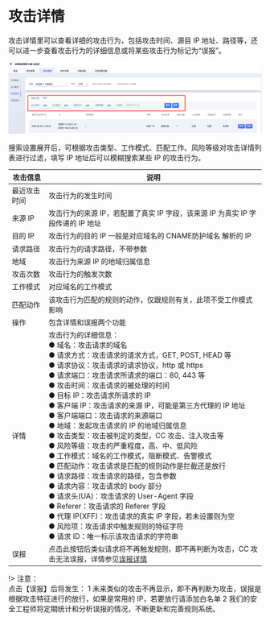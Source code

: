 # 攻击详情

攻击详情里可以查看详细的攻击行为，包括攻击时间、源目 IP 地址、路径等，还可以进一步查看攻击行为的详细信息或将某些攻击行为标记为“误报”。

![attack-details-img-1](/images/attack_details_img_1.png)

搜索设置展开后，可根据攻击类型、工作模式、匹配工作、风险等级对攻击详情列表进行过滤，填写 IP 地址后可以模糊搜索某些 IP 的攻击行为。

| 攻击信息     | 说明                                                                                                                                                                                                                                                                                                                                                                                                                                                                                                                                                                                                                                                                                                                                                                                                                                                                                                                                              |
| ------------ | ------------------------------------------------------------------------------------------------------------------------------------------------------------------------------------------------------------------------------------------------------------------------------------------------------------------------------------------------------------------------------------------------------------------------------------------------------------------------------------------------------------------------------------------------------------------------------------------------------------------------------------------------------------------------------------------------------------------------------------------------------------------------------------------------------------------------------------------------------------------------------------------------------------------------------------------------- |
| 最近攻击时间 | 攻击行为的发生时间                                                                                                                                                                                                                                                                                                                                                                                                                                                                                                                                                                                                                                                                                                                                                                                                                                                                                                                                |
| 来源 IP      | 攻击行为的来源 IP，若配置了真实 IP 字段，该来源 IP 为真实 IP 字段传递的 IP 地址                                                                                                                                                                                                                                                                                                                                                                                                                                                                                                                                                                                                                                                                                                                                                                                                                                                                   |
| 目的 IP      | 攻击行为的目的 IP 一般是对应域名的 CNAME防护域名 解析的 IP                                                                                                                                                                                                                                                                                                                                                                                                                                                                                                                                                                                                                                                                                                                                                                                                                                                                                       |
| 请求路径     | 攻击行为的请求路径，不带参数                                                                                                                                                                                                                                                                                                                                                                                                                                                                                                                                                                                                                                                                                                                                                                                                                                                                                                                      |
| 地域         | 攻击行为来源 IP 的地域归属信息                                                                                                                                                                                                                                                                                                                                                                                                                                                                                                                                                                                                                                                                                                                                                                                                                                                                                                                    |
| 攻击次数     | 攻击行为的触发次数                                                                                                                                                                                                                                                                                                                                                                                                                                                                                                                                                                                                                                                                                                                                                                                                                                                                                                                                |
| 工作模式     | 对应域名的工作模式                                                                                                                                                                                                                                                                                                                                                                                                                                                                                                                                                                                                                                                                                                                                                                                                                                                                                                                                |
| 匹配动作     | 该攻击行为匹配的规则的动作，仅跟规则有关，此项不受工作模式影响                                                                                                                                                                                                                                                                                                                                                                                                                                                                                                                                                                                                                                                                                                                                                                                                                                                                                    |
| 操作         | 包含详情和误报两个功能                                                                                                                                                                                                                                                                                                                                                                                                                                                                                                                                                                                                                                                                                                                                                                                                                                                                                                                            |
| 详情         | 攻击行为的详细信息：<br>● 域名：攻击请求的域名<br>● 请求方式：攻击请求的请求方式，GET, POST, HEAD 等<br>● 请求协议：攻击请求的请求协议，http 或 https<br>● 请求端口：攻击请求所请求的端口：80, 443 等<br>● 攻击时间：攻击请求的被处理的时间<br>● 目标 IP：攻击请求所请求的 IP<br>● 客户端 IP：攻击请求的来源 IP，可能是第三方代理的 IP 地址<br>● 客户端端口：攻击请求的来源端口<br>● 地域：发起攻击请求的 IP 的地域归属信息<br>● 攻击类型：攻击被判定的类型，CC 攻击、注入攻击等<br>● 风险等级：攻击的严重程度，高、中、低风险<br>● 工作模式：域名的工作模式，阻断模式、告警模式<br>● 匹配动作：攻击请求是匹配的规则动作是拦截还是放行<br>● 请求路径：攻击请求的路径，包含参数<br>● 请求内容：攻击请求的 body 部分<br>● 请求头(UA)：攻击请求的 User-Agent 字段<br>● Referer：攻击请求的 Referer 字段<br>● 代理 IP(XFF)：攻击请求的真实 IP 字段，若未设置则为空<br>● 风险项：攻击请求中触发规则的特征字符<br>● 请求 ID：唯一标示该攻击请求的字符串 |
| 误报         | 点击此按钮后类似请求将不再触发规则，即不再判断为攻击，CC 攻击无法误报，详情参见[误报详情](/uewaf/features/report/False_positive)                                                                                                                                                                                                                                                                                                                                                                                                                                                                                                                                                                                                                                                                                                                                                                                                                  |

!> 注意：  
点击【误报】后将发生：
1 未来类似的攻击不再显示，即不再判断为攻击，误报是根据攻击特征进行的放行，如果是常用的 IP，若要放行请添加白名单
2 我们的安全工程师将定期统计和分析误报的情况，不断更新和完善规则系统。

